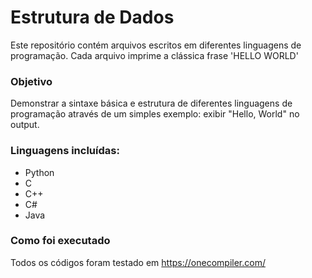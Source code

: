 # Estrutura de Dados

Este repositório contém arquivos escritos em diferentes linguagens de programação. Cada arquivo imprime a clássica frase 'HELLO WORLD'


### Objetivo

Demonstrar a sintaxe básica e estrutura de diferentes linguagens de programação através de um simples exemplo: exibir "Hello, World" no output.

### Linguagens incluídas:

- Python
- C
- C++
- C#
- Java


### Como foi executado

Todos os códigos foram testado em https://onecompiler.com/
